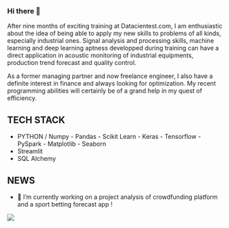 

### Hi there 👋

After nine months of exciting training at Datacientest.com, I am enthusiastic about the idea of being able to apply my new skills to problems of all kinds, especially industrial ones.
Signal analysis and processing skills, machine learning and deep learning aptness developped during training can have a direct application in  acoustic monitoring of industrial equipments, production trend forecast and quality control.

As a former managing partner and now freelance engineer, I also have a definite interest in finance and always looking for optimization. My recent programming abilities will certainly be of a grand help in my quest of efficiency.

## TECH STACK

- PYTHON / Numpy - Pandas - Scikit Learn - Keras - Tensorflow - PySpark - Matplotlib - Seaborn 
- Streamlit 
- SQL Alchemy

## NEWS

- 🔭 I’m currently working on a  project analysis of crowdfunding platform and a sport betting forecast app !


![](https://komarev.com/ghpvc/?username=LaurentHP-Martin)


<!--
**LaurentHP-Martin/LaurentHP-Martin** is a ✨ _special_ ✨ repository because its `README.md` (this file) appears on your GitHub profile.

Here are some ideas to get you started:

- 🔭 I’m currently working on ...
- 🌱 I’m currently learning ...
- 👯 I’m looking to collaborate on ...
- 🤔 I’m looking for help with ...
- 💬 Ask me about ...
- 📫 How to reach me: ...
- 😄 Pronouns: ...
- ⚡ Fun fact: ...
-->
